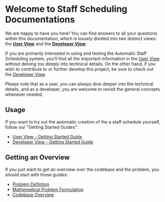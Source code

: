 # Welcome to Staff Scheduling Documentations

We are happy to have you here! You can find answers to all your questions within this documentation, which is loosely divided into two distinct views: the [**User View**](/user-view) and the [**Developer View**](/developer-view).

If you are primarily interested in using and testing the Automatic Staff Scheduling system, you'll find all the important information in the [User View](/user-view) without delving too deeply into technical details. On the other hand, if you wish to contribute to or further develop this project, be sure to check out the [Developer View](/developer-view).

Please note that as a user, you can always dive deeper into the technical details, and as a developer, you are welcome to revisit the general concepts whenever needed.

## Usage
If you want to try out the automatic creation of the a staff schedule yourself, follow our
"Getting Started Guides":

- [User View - Getting Started Guide](/user-view/getting-started)
- [Developer View - Getting Started Guide](/developer-view/getting-started)

## Getting an Overview
If you just want to get an overview over the codebase and the problem,
you should start with those guides:

- [Problem Defintion](/user-view/problem-definition)
- [Mathematical Problem Formulation](developer-view/mathematical-problem-formulation)
- [Codebase Overview](/developer-view/codebase-overview)
